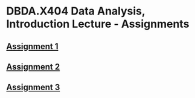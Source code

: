 # DBDA.X404  Data Analysis, Introduction Lecture - Assignments
## [Assignment 1](https://github.com/atalaydenknalbant/DBDA.X404_Assignments/blob/main/Assignment1/Assignment1.Rmd)
## [Assignment 2](https://github.com/atalaydenknalbant/DBDA.X404_Assignments/blob/main/Assignment2/Assignment2.Rmd)
## [Assignment 3](https://github.com/atalaydenknalbant/DBDA.X404_Assignments/blob/main/Assignment3/Assignment3.Rmd)

